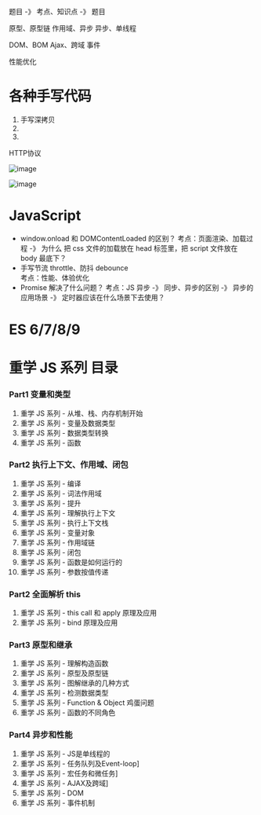 
题目 -》 考点、知识点 -》 题目

原型、原型链
作用域、异步
异步、单线程

DOM、BOM
Ajax、跨域
事件

性能优化


# 各种手写代码
1. 手写深拷贝
2. 
3. 

HTTP协议

![image](https://user-images.githubusercontent.com/22387652/88448616-32143480-ce72-11ea-876d-035e71625625.png)

![image](https://user-images.githubusercontent.com/22387652/88448656-a9e25f00-ce72-11ea-8333-f98e9ae17ebb.png)

# JavaScript


- window.onload 和 DOMContentLoaded 的区别？
    考点：页面渲染、加载过程 -》 为什么 把 css 文件的加载放在 head 标签里，把 script 文件放在 body 最底下？
- 手写节流 throttle、防抖 debounce   
    考点：性能、体验优化
- Promise 解决了什么问题？
    考点：JS 异步 -》 同步、异步的区别 -》 异步的应用场景 -》 定时器应该在什么场景下去使用？





# ES 6/7/8/9

# 重学 JS 系列 目录
### Part1 变量和类型
1. 重学 JS 系列 - 从堆、栈、内存机制开始
2. 重学 JS 系列 - 变量及数据类型
3. 重学 JS 系列 - 数据类型转换
4. 重学 JS 系列 - 函数

### Part2 执行上下文、作用域、闭包
1. 重学 JS 系列 - 编译
2. 重学 JS 系列 - 词法作用域
3. 重学 JS 系列 - 提升
4. 重学 JS 系列 - 理解执行上下文
5. 重学 JS 系列 - 执行上下文栈
6. 重学 JS 系列 - 变量对象
7. 重学 JS 系列 - 作用域链
8. 重学 JS 系列 - 闭包
9. 重学 JS 系列 - 函数是如何运行的
10. 重学 JS 系列 - 参数按值传递

### Part2 全面解析 this
1. 重学 JS 系列 - this call 和 apply 原理及应用
3. 重学 JS 系列 - bind 原理及应用

### Part3 原型和继承
1. 重学 JS 系列 - 理解构造函数
2. 重学 JS 系列 - 原型及原型链
3. 重学 JS 系列 - 图解继承的几种方式
4. 重学 JS 系列 - 检测数据类型
5. 重学 JS 系列 - Function & Object 鸡蛋问题
6. 重学 JS 系列 - 函数的不同角色

### Part4 异步和性能

1. 重学 JS 系列 - JS是单线程的
2. 重学 JS 系列 - 任务队列及Event-loop]
3. 重学 JS 系列 - 宏任务和微任务]
4. 重学 JS 系列 - AJAX及跨域]
5. 重学 JS 系列 - DOM
6. 重学 JS 系列 - 事件机制



<!-- # JS 专题系列目录
- JS专题系列（1）- 字符串（回流等）
- JS专题系列（2）- 数组（去重、扁平化、最值等）
- JS专题系列（3）- 深浅拷贝
- JS专题系列（4）- 防抖、节流
- JS专题系列（5）- 性能优化
- JS专题系列（6）- 正则 -->

